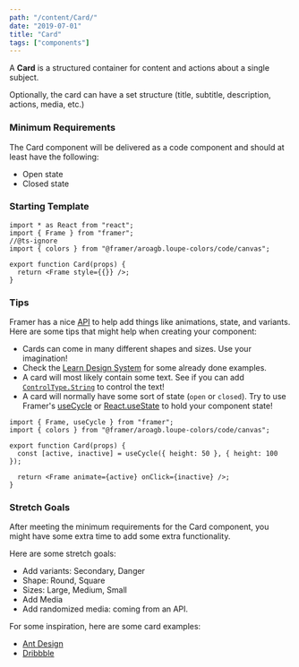 ```yaml
---
path: "/content/Card/"
date: "2019-07-01"
title: "Card"
tags: ["components"]
---
```


A **Card** is a structured container for content and actions about a single subject.

Optionally, the card can have a set structure (title, subtitle, description, actions, media, etc.)

### Minimum Requirements

The Card component will be delivered as a code component and should at least have the following:

- Open state
- Closed state

### Starting Template

```tsx
import * as React from "react";
import { Frame } from "framer";
//@ts-ignore
import { colors } from "@framer/aroagb.loupe-colors/code/canvas";

export function Card(props) {
  return <Frame style={{}} />;
}
```

### Tips

Framer has a nice [API](https://www.framer.com/api/) to help add things like animations, state, and variants. Here are some tips that might help when creating your component:

- Cards can come in many different shapes and sizes. Use your imagination!
- Check the [Learn Design System](https://framer-learn-docs.netlify.com/docs/Card) for some already done examples.
- A card will most likely contain some text. See if you can add [`ControlType.String`](https://www.framer.com/api/property-controls/#string) to control the text!
- A card will normally have some sort of state (`open` or `closed`). Try to use Framer's [useCycle](https://www.framer.com/api#cycle) or [React.useState](https://reactjs.org/docs/hooks-state.html) to hold your component state!

```tsx
import { Frame, useCycle } from "framer";
import { colors } from "@framer/aroagb.loupe-colors/code/canvas";

export function Card(props) {
  const [active, inactive] = useCycle({ height: 50 }, { height: 100 });

  return <Frame animate={active} onClick={inactive} />;
}
```

### Stretch Goals

After meeting the minimum requirements for the Card component, you might have some extra time to add some extra functionality.

Here are some stretch goals:

- Add variants: Secondary, Danger
- Shape: Round, Square
- Sizes: Large, Medium, Small
- Add Media
- Add randomized media: coming from an API.

For some inspiration, here are some card examples:

- [Ant Design](https://ant.design/components/card/)
- [Dribbble](https://dribbble.com/search/shots/popular?q=cards)
